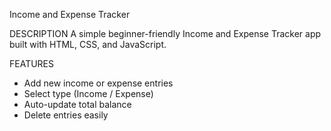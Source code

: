  Income and Expense Tracker

DESCRIPTION
A simple beginner-friendly Income and Expense Tracker app built with HTML, CSS, and JavaScript.

 FEATURES
- Add new income or expense entries
- Select type (Income / Expense)
- Auto-update total balance
- Delete entries easily

  
